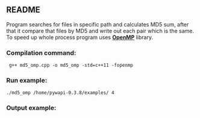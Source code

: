 ## README

Program searches for files in specific path and calculates MD5 sum,
after that it compare that files by MD5 and write out each pair which is the same.
To speed up whole process program uses [**OpenMP**](http://openmp.org/wp/openmp-specifications/) library. 

### Compilation command:
` g++ md5_omp.cpp -o md5_omp -std=c++11 -fopenmp`

### Run example:
`./md5_omp /home/pywapi-0.3.8/examples/ 4`

### Output example:


